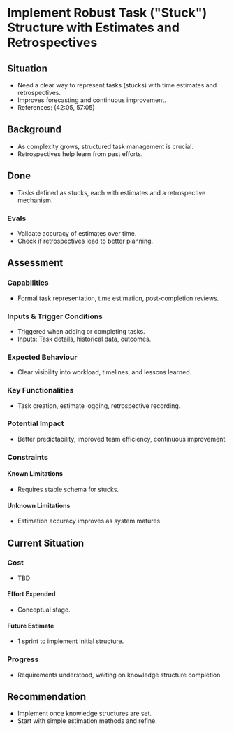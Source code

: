 # Implement Robust Task ("Stuck") Structure with Estimates and Retrospectives

## Situation

- Need a clear way to represent tasks (stucks) with time estimates and
  retrospectives.
- Improves forecasting and continuous improvement.
- References: (42:05, 57:05)

## Background

- As complexity grows, structured task management is crucial.
- Retrospectives help learn from past efforts.

## Done

- Tasks defined as stucks, each with estimates and a retrospective mechanism.

### Evals

- Validate accuracy of estimates over time.
- Check if retrospectives lead to better planning.

## Assessment

### Capabilities

- Formal task representation, time estimation, post-completion reviews.

### Inputs & Trigger Conditions

- Triggered when adding or completing tasks.
- Inputs: Task details, historical data, outcomes.

### Expected Behaviour

- Clear visibility into workload, timelines, and lessons learned.

### Key Functionalities

- Task creation, estimate logging, retrospective recording.

### Potential Impact

- Better predictability, improved team efficiency, continuous improvement.

### Constraints

#### Known Limitations

- Requires stable schema for stucks.

#### Unknown Limitations

- Estimation accuracy improves as system matures.

## Current Situation

### Cost

- TBD

#### Effort Expended

- Conceptual stage.

#### Future Estimate

- 1 sprint to implement initial structure.

### Progress

- Requirements understood, waiting on knowledge structure completion.

## Recommendation

- Implement once knowledge structures are set.
- Start with simple estimation methods and refine.
